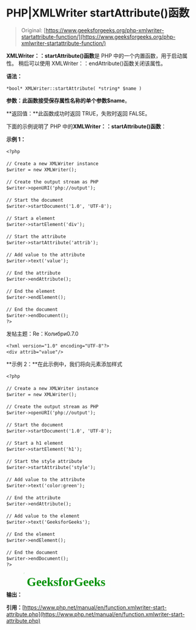 # PHP|XMLWriter startAttribute()函数

> Original: [https://www.geeksforgeeks.org/php-xmlwriter-startattribute-function/](https://www.geeksforgeeks.org/php-xmlwriter-startattribute-function/)

**XMLWriter：：startAttribute()函数**是 PHP 中的一个内置函数，用于启动属性。 稍后可以使用 XMLWriter：：endAttribute()函数关闭该属性。

**语法：**

```
*bool* XMLWriter::startAttribute( *string* $name )
```

**参数：**此函数接受保存属性名称的单个参数**$name**。

**返回值：**此函数成功时返回 TRUE，失败时返回 FALSE。

下面的示例说明了 PHP 中的**XMLWriter：：startAttribute()函数**：

**示例 1：**

```
<?php

// Create a new XMLWriter instance
$writer = new XMLWriter();

// Create the output stream as PHP
$writer->openURI('php://output');

// Start the document
$writer->startDocument('1.0', 'UTF-8');

// Start a element
$writer->startElement('div');

// Start the attribute
$writer->startAttribute('attrib');

// Add value to the attribute
$writer->text('value');

// End the attribute
$writer->endAttribute();

// End the element
$writer->endElement();

// End the document
$writer->endDocument();
?>
```

发帖主题：Re：Колибри0.7.0

```
<?xml version="1.0" encoding="UTF-8"?>
<div attrib="value"/>
```

**示例 2：**在此示例中，我们将向元素添加样式

```
<?php

// Create a new XMLWriter instance
$writer = new XMLWriter();

// Create the output stream as PHP
$writer->openURI('php://output');

// Start the document
$writer->startDocument('1.0', 'UTF-8');

// Start a h1 element
$writer->startElement('h1');

// Start the style attribute
$writer->startAttribute('style');

// Add value to the attribute
$writer->text('color:green');

// End the attribute
$writer->endAttribute();

// Add value to the element
$writer->text('GeeksforGeeks');

// End the element
$writer->endElement();

// End the document
$writer->endDocument();
?>
```

**输出：**
![](img/a482c36aaf072bac6a06caab5a699d37.png)

**引用：**[https://www.php.net/manual/en/function.xmlwriter-start-attribute.php](https://www.php.net/manual/en/function.xmlwriter-start-attribute.php)